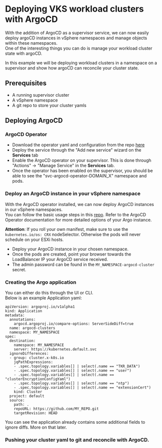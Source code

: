 # Deploying VKS workload clusters with ArgoCD
With the addition of ArgoCD as a supervisor service, we can now easily deploy argoCD instances in vSphere namespaces and manage objects within these namespaces.  
One of the interesting things you can do is manage your workload cluster state with argoCD.  

In this example we will be deploying workload clusters in a namespace on a supervisor and show how argoCD can reconcile your cluster state.

## Prerequisites
- A running supervisor cluster
- A vSphere namespace
- A git repo to store your cluster yamls

## Deploying ArgoCD

### ArgoCD Operator
- Download the operator yaml and configuration from the repo [here](https://vsphere-tmm.github.io/Supervisor-Services/)
- Deploy the service through the "Add new service" wizard on the __Services__ tab
- Enable the ArgoCD operator on your supervisor. This is done through "Actions" -> "Manage Service"  in the __Services__ tab.
- Once the operator has been enabled on the supervisor, you should be able to see the "svc-argocd-operator-DOMAIN_X" namespace and pods.

### Deploy an ArgoCD instance in your vSphere namespace
With the ArgoCD operator installed, we can now deploy ArgoCD instances in our vSphere namespaces.  
You can follow the basic usage steps in this [repo](https://vsphere-tmm.github.io/Supervisor-Services/supervisor-services-labs/argocd-operator/usage.html). Refer to the ArgoCD Operator documentation for more detailed options of your Argo instance. 

__Attention__: If you roll your own manifest, make sure to use the ```kubernetes.io/os: CRX``` nodeSelector. Otherwise the pods will never schedule on your ESXi hosts.

- Deploy your ArgoCD instance in your chosen namespace.
- Once the pods are created, point your browser towards the LoadBalancer IP your ArgoCD service received.
- The admin password can be found in the ```MY_NAMESPACE-argocd-cluster``` secret.

### Creating the Argo application
You can either do this through the UI or CLI.  
Below is an example Application yaml:
```
apiVersion: argoproj.io/v1alpha1
kind: Application
metadata:
  annotations:
    argocd.argoproj.io/compare-options: ServerSideDiff=true
  name: argocd-clusters
  namespace: MY_NAMESPACE
spec:
  destination:
    namespace: MY_NAMESPACE
    server: https://kubernetes.default.svc
  ignoreDifferences:
  - group: cluster.x-k8s.io
    jqPathExpressions:
    - .spec.topology.variables[] | select(.name == "TKR_DATA")
    - .spec.topology.variables[] | select(.name == "user")
    - .spec.topology.variables[] | select(.name == "clusterEncryptionConfigYaml")
    - .spec.topology.variables[] | select(.name == "ntp")
    - .spec.topology.variables[] | select(.name == "extensionCert")
    kind: Cluster
  project: default
  source:
    path: .
    repoURL: https://github.com/MY_REPO.git
    targetRevision: HEAD
```

You can see the application already contains some additional fields to ignore diffs. More on that later.

### Pushing your cluster yaml to git and reconcile with ArgoCD.

